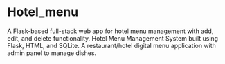 # Hotel_menu
A Flask-based full-stack web app for hotel menu management with add, edit, and delete functionality.  Hotel Menu Management System built using Flask, HTML, and SQLite.  A restaurant/hotel digital menu application with admin panel to manage dishes.
